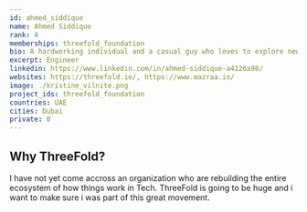 ```yaml
---
id: ahmed_siddique
name: Ahmed Siddique
rank: 4
memberships: threefold_foundation
bio: A hardworking individual and a casual guy who loves to explore new ideas in Tech. Experience in Telecom/IT, Networks, Cloud and  Systems Engineering and Servers Administration. I enjoy learning new things as Learning never exhausts the mind
excerpt: Engineer
linkedin: https://www.linkedin.com/in/ahmed-siddique-a4126a98/
websites: https://threefold.io/, https://www.mazraa.io/
image: ./kristine_vilnite.png
project_ids: threefold_foundation
countries: UAE
cities: Dubai
private: 0
---
```


## Why ThreeFold?

I have not yet come accross an organization who are rebuilding the entire ecosystem of how things work in Tech. ThreeFold is going to be huge and i want to make sure i was part of this great movement.
